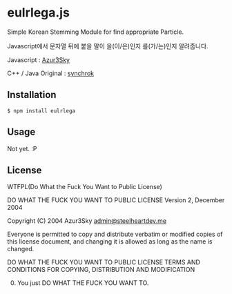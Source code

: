 # eulrlega.js

Simple Korean Stemming Module for find appropriate Particle.

Javascript에서 문자열 뒤에 붙을 말이 을(이/은)인지 를(가/는)인지 알려줍니다.


Javascript : [Azur3Sky](http://github.com/Azur3Sky)

C++ / Java Original : [synchrok](http://github.com/synchrok)

## Installation

    $ npm install eulrlega
    
## Usage
Not yet. :P
    
## License

WTFPL(Do What the Fuck You Want to Public License)

DO WHAT THE FUCK YOU WANT TO PUBLIC LICENSE
Version 2, December 2004

Copyright (C) 2004 Azur3Sky <admin@steelheartdev.me>

Everyone is permitted to copy and distribute verbatim or modified
copies of this license document, and changing it is allowed as long
as the name is changed.

DO WHAT THE FUCK YOU WANT TO PUBLIC LICENSE
TERMS AND CONDITIONS FOR COPYING, DISTRIBUTION AND MODIFICATION

0. You just DO WHAT THE FUCK YOU WANT TO.

